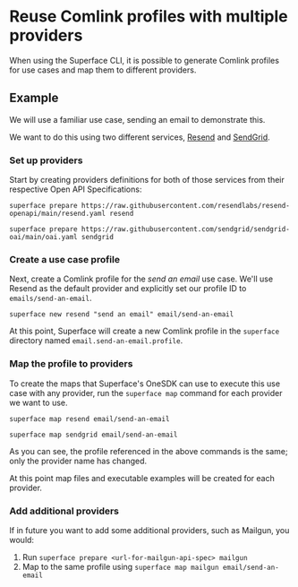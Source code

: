 # Reuse Comlink profiles with multiple providers

When using the Superface CLI, it is possible to generate Comlink profiles for use cases and map them to different providers.

## Example

We will use a familiar use case, sending an email to demonstrate this.

We want to do this using two different services, [Resend](https://resend.com) and [SendGrid](https://sendgrid.com).

### Set up providers

Start by creating providers definitions for both of those services from their respective Open API Specifications:

```shell title="Resend"
superface prepare https://raw.githubusercontent.com/resendlabs/resend-openapi/main/resend.yaml resend
```

```shell title="SendGrid"
superface prepare https://raw.githubusercontent.com/sendgrid/sendgrid-oai/main/oai.yaml sendgrid
```

### Create a use case profile

Next, create a Comlink profile for the _send an email_ use case. We'll use Resend as the default provider and explicitly set our profile ID to `emails/send-an-email`.

```shell
superface new resend "send an email" email/send-an-email
```

At this point, Superface will create a new Comlink profile in the `superface` directory named `email.send-an-email.profile`.

### Map the profile to providers

To create the maps that Superface's OneSDK can use to execute this use case with any provider, run the `superface map` command for each provider we want to use.

```shell title="Create a map for Resend"
superface map resend email/send-an-email
```

```shell title="Create a map for SendGrid"
superface map sendgrid email/send-an-email
```

As you can see, the profile referenced in the above commands is the same; only the provider name has changed.

At this point map files and executable examples will be created for each provider.

### Add additional providers

If in future you want to add some additional providers, such as Mailgun, you would:

1. Run `superface prepare <url-for-mailgun-api-spec> mailgun`
2. Map to the same profile using `superface map mailgun email/send-an-email`
